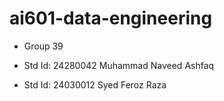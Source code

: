 # ai601-data-engineering

* Group 39	

* Std Id: 24280042	Muhammad Naveed Ashfaq	
* Std Id: 24030012	Syed Feroz Raza